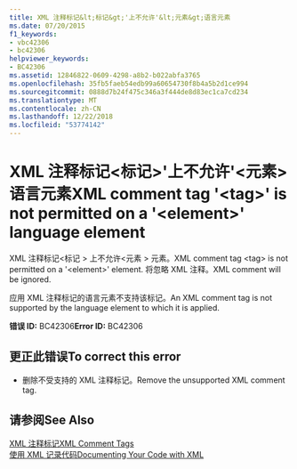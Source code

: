 ```yaml
---
title: XML 注释标记&lt;标记&gt;'上不允许'&lt;元素&gt;语言元素
ms.date: 07/20/2015
f1_keywords:
- vbc42306
- bc42306
helpviewer_keywords:
- BC42306
ms.assetid: 12846822-0609-4298-a8b2-b022abfa3765
ms.openlocfilehash: 35fb5faeb54edb99a60654730f8b4a5b2d1ce994
ms.sourcegitcommit: 0888d7b24f475c346a3f444de8d83ec1ca7cd234
ms.translationtype: MT
ms.contentlocale: zh-CN
ms.lasthandoff: 12/22/2018
ms.locfileid: "53774142"
---
```

# <a name="xml-comment-tag-lttaggt-is-not-permitted-on-a-ltelementgt-language-element"></a><span data-ttu-id="2c4aa-102">XML 注释标记&lt;标记&gt;'上不允许'&lt;元素&gt;语言元素</span><span class="sxs-lookup"><span data-stu-id="2c4aa-102">XML comment tag '&lt;tag&gt;' is not permitted on a '&lt;element&gt;' language element</span></span>
<span data-ttu-id="2c4aa-103">XML 注释标记\<标记 > 上不允许\<元素 > 元素。</span><span class="sxs-lookup"><span data-stu-id="2c4aa-103">XML comment tag \<tag> is not permitted on a '\<element>' element.</span></span> <span data-ttu-id="2c4aa-104">将忽略 XML 注释。</span><span class="sxs-lookup"><span data-stu-id="2c4aa-104">XML comment will be ignored.</span></span>  
  
 <span data-ttu-id="2c4aa-105">应用 XML 注释标记的语言元素不支持该标记。</span><span class="sxs-lookup"><span data-stu-id="2c4aa-105">An XML comment tag is not supported by the language element to which it is applied.</span></span>  
  
 <span data-ttu-id="2c4aa-106">**错误 ID:** BC42306</span><span class="sxs-lookup"><span data-stu-id="2c4aa-106">**Error ID:** BC42306</span></span>  
  
## <a name="to-correct-this-error"></a><span data-ttu-id="2c4aa-107">更正此错误</span><span class="sxs-lookup"><span data-stu-id="2c4aa-107">To correct this error</span></span>  
  
-   <span data-ttu-id="2c4aa-108">删除不受支持的 XML 注释标记。</span><span class="sxs-lookup"><span data-stu-id="2c4aa-108">Remove the unsupported XML comment tag.</span></span>  
  
## <a name="see-also"></a><span data-ttu-id="2c4aa-109">请参阅</span><span class="sxs-lookup"><span data-stu-id="2c4aa-109">See Also</span></span>  
 [<span data-ttu-id="2c4aa-110">XML 注释标记</span><span class="sxs-lookup"><span data-stu-id="2c4aa-110">XML Comment Tags</span></span>](../../visual-basic/language-reference/xmldoc/index.md)  
 [<span data-ttu-id="2c4aa-111">使用 XML 记录代码</span><span class="sxs-lookup"><span data-stu-id="2c4aa-111">Documenting Your Code with XML</span></span>](../../visual-basic/programming-guide/program-structure/documenting-your-code-with-xml.md)
